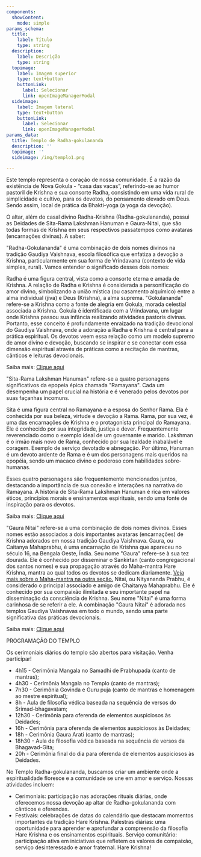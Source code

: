 ```yaml
---
components:
  showContent:
    mode: simple
params_schema:
  title:
    label: Título
    type: string
  description:
    label: Descrição
    type: string
  topimage:
    label: Imagem superior
    type: text+button
    buttonLink:
      label: Selecionar
      link: openImageManagerModal
  sideimage:
    label: Imagem lateral
    type: text+button
    buttonLink:
      label: Selecionar
      link: openImageManagerModal
params_data:
  title: Templo de Radha-gokulananda
  description: ''
  topimage: ''
  sideimage: /img/templo1.png

---
```


Este templo representa o coração de nossa comunidade. É a razão da existência de Nova Gokula - “casa das vacas”, referindo-se ao humor pastoril de Krishna e sua consorte Radha, consistindo em uma vida rural de simplicidade e cultivo, para os devotos, do pensamento elevado em Deus. Sendo assim, local de prática da Bhakti-yoga (a yoga da devoção).

O altar, além do casal divino Radha-Krishna (Radha-gokulananda), possui as Deidades de Sita-Rama Lakshman Hanuman e Gaura-Nitai, que são todas formas de Krishna em seus respectivos passatempos como avataras (encarnações divinas). A saber:

"Radha-Gokulananda" é uma combinação de dois nomes divinos na tradição Gaudiya Vaishnava, escola filosófica que enfatiza a devoção a Krishna, particularmente em sua forma de Vrindavana (contexto de vida simples, rural). Vamos entender o significado desses dois nomes:
 
Radha é uma figura central, vista como a consorte eterna e amada de Krishna.
A relação de Radha e Krishna é considerada a personificação do amor divino, simbolizando a união mística (ou casamento alquímico) entre a alma individual (jiva) e Deus (Krishna), a alma suprema.
"Gokulananda" refere-se a Krishna como a fonte de alegria em Gokula, morada celestial associada a Krishna.
Gokula é identificada com a Vrindavana, um lugar onde Krishna passou sua infância realizando atividades pastoris divinas.
Portanto, esse conceito é profundamente enraizado na tradição devocional do Gaudiya Vaishnava, onde a adoração a Radha e Krishna é central para a prática espiritual. Os devotos veem essa relação como um modelo supremo de amor divino e devoção, buscando se inspirar e se conectar com essa dimensão espiritual através de práticas como a recitação de mantras, cânticos e leituras devocionais.

Saiba mais: 
[Clique aqui](https://www.sankirtana.com.br/br/produto/2939/krishna-book-volume-1/krishna/)

"Sita-Rama Lakshman Hanuman" refere-se a quatro personagens significativos da epopeia épica chamada "Ramayana". Cada um desempenha um papel crucial na história e é venerado pelos devotos por suas façanhas incomuns. 

Sita é uma figura central no Ramayana e a esposa do Senhor Rama. Ela é conhecida por sua beleza, virtude e devoção a Rama.
Rama, por sua vez, é uma das encarnações de Krishna e o protagonista principal do Ramayana.
Ele é conhecido por sua integridade, justiça e dever. Frequentemente reverenciado como o exemplo ideal de um governante e marido.
Lakshman é o irmão mais novo de Rama, conhecido por sua lealdade inabalável e coragem.
Exemplo de serviço devotado e abnegação.
Por último, Hanuman é um devoto ardente de Rama e é um dos personagens mais queridos na epopéia, sendo um macaco divino e poderoso com habilidades sobre-humanas.

Esses quatro personagens são frequentemente mencionados juntos, destacando a importância de sua conexão e interações na narrativa do Ramayana. A história de Sita-Rama Lakshman Hanuman é rica em valores éticos, princípios morais e ensinamentos espirituais, sendo uma fonte de inspiração para os devotos.

Saiba mais: 
[Clique aqui](https://www.sankirtana.com.br/br/produto/2953/ramayana/ramayana/)

"Gaura Nitai" refere-se a uma combinação de dois nomes divinos. Esses nomes estão associados a dois importantes avataras (encarnações) de Krishna adorados em nossa tradição Gaudiya Vaishnava.
Gaura, ou Caitanya Mahaprabhu, é uma encarnação de Krishna que apareceu no século 16, na Bengala Oeste, Índia. Seu nome "Gaura" refere-se à sua tez dourada. Ele é conhecido por disseminar o Sankirtan (canto congregacional dos santos nomes) e sua propagação através do Maha-mantra Hare Krishna, mantra ao qual todos os devotos se dedicam diariamente. [Veja mais sobre o Maha-mantra na outra seção.](generic2?id=mahamantra)
Nitai, ou Nityananda Prabhu, é considerado o principal associado e amigo de Chaitanya Mahaprabhu. Ele é conhecido por sua compaixão ilimitada e seu importante papel na disseminação da consciência de Krishna. Seu nome "Nitai" é uma forma carinhosa de se referir a ele. 
A combinação "Gaura Nitai" é adorada nos templos Gaudiya Vaishnavas em todo o mundo, sendo uma parte significativa das práticas devocionais.


Saiba mais: 
[Clique aqui](https://www.sankirtana.com.br/br/produto/2765/ensinamentos-do-sr-caitanya-nova-edicao/caitanya/)

PROGRAMAÇÃO DO TEMPLO

Os cerimoniais diários do templo são abertos para visitação. Venha participar!

- 4h15 - Cerimônia Mangala no Samadhi de Prabhupada (canto de mantras);
- 4h30 - Cerimônia Mangala no Templo (canto de mantras);
- 7h30 - Cerimônia Govinda e Guru puja (canto de mantras e homenagem ao mestre espiritual);
- 8h - Aula de filosofia védica baseada na sequência de versos do Srimad-bhagavatam;
- 12h30 - Cerimônia para oferenda de elementos auspiciosos às Deidades;
- 16h - Cerimônia para oferenda de elementos auspiciosos às Deidades;
- 18h - Cerimônia Gaura Arati (canto de mantras);
- 18h30 - Aula de filosofia védica baseada na sequência de versos da Bhagavad-Gita;
- 20h - Cerimônia final do dia para oferenda de elementos auspiciosos às Deidades.

No Templo Radha-gokulananda, buscamos criar um ambiente onde a espiritualidade floresce e a comunidade se une em amor e serviço. Nossas atividades incluem:

- Cerimoniais: participação nas adorações rituais diárias, onde oferecemos nossa devoção ap altar de Radha-gokulananda com cânticos e oferendas.
- Festivais: celebrações de datas do calendário que destacam momentos importantes da tradição Hare Krishna.
Palestras diárias: uma oportunidade para aprender e aprofundar a compreensão da filosofia Hare Krishna e os ensinamentos espirituais.
Serviço comunitário: participação ativa em iniciativas que refletem os valores de compaixão, serviço desinteressado e amor fraternal.
Hare Krishna!